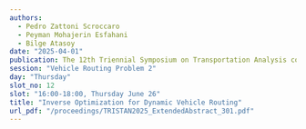 ```yaml
---
authors:
  - Pedro Zattoni Scroccaro
  - Peyman Mohajerin Esfahani
  - Bilge Atasoy
date: "2025-04-01"
publication: The 12th Triennial Symposium on Transportation Analysis conference
session: "Vehicle Routing Problem 2"
day: "Thursday"
slot_no: 12
slot: "16:00-18:00, Thursday June 26"
title: "Inverse Optimization for Dynamic Vehicle Routing"
url_pdf: "/proceedings/TRISTAN2025_ExtendedAbstract_301.pdf"
---
```

